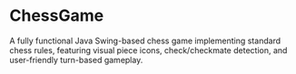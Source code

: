 # ChessGame
A fully functional Java Swing-based chess game implementing standard chess rules, featuring visual piece icons, check/checkmate detection, and user-friendly turn-based gameplay.

